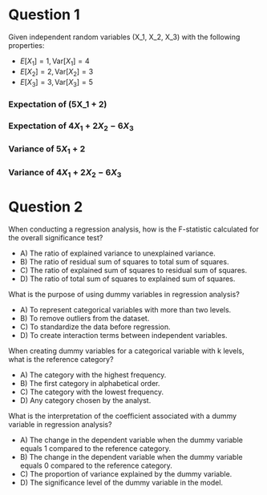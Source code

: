 # Question 1

Given independent random variables \(X_1, X_2, X_3\) with the following properties:

- $E[X_1] = 1, \text{Var}[X_1] = 4$
- $E[X_2] = 2,  \text{Var}[X_2] = 3$
- $E[X_3] = 3,  \text{Var}[X_3] = 5$

### Expectation of \(5X_1 + 2\)

### Expectation of $4X_1 + 2X_2 - 6X_3$

### Variance of $5X_1 + 2$

### Variance of $4X_1 + 2X_2 - 6X_3$

# Question 2
When conducting a regression analysis, how is the F-statistic calculated for the overall significance test?
- A) The ratio of explained variance to unexplained variance.
- B) The ratio of residual sum of squares to total sum of squares.
- C) The ratio of explained sum of squares to residual sum of squares.
- D) The ratio of total sum of squares to explained sum of squares.

What is the purpose of using dummy variables in regression analysis?
- A) To represent categorical variables with more than two levels.
- B) To remove outliers from the dataset.
- C) To standardize the data before regression.
- D) To create interaction terms between independent variables.


When creating dummy variables for a categorical variable with  k levels, what is the reference category?
- A) The category with the highest frequency.
- B) The first category in alphabetical order.
- C) The category with the lowest frequency.
- D) Any category chosen by the analyst.

What is the interpretation of the coefficient associated with a dummy variable in regression analysis?
- A) The change in the dependent variable when the dummy variable equals 1 compared to the reference category.
- B) The change in the dependent variable when the dummy variable equals 0 compared to the reference category.
- C) The proportion of variance explained by the dummy variable.
- D) The significance level of the dummy variable in the model.
